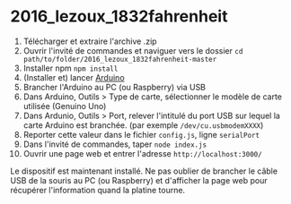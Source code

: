 # 2016_lezoux_1832fahrenheit

1. Télécharger et extraire l'archive .zip
1. Ouvrir l'invité de commandes et naviguer vers le dossier
`cd path/to/folder/2016_lezoux_1832fahrenheit-master`
1. Installer npm `npm install`
1. (Installer et) lancer [Arduino](https://www.arduino.cc/)
1. Brancher l'Arduino au PC (ou Raspberry) via USB
1. Dans Arduino, Outils > Type de carte, sélectionner le modèle de carte utilisée (Genuino Uno)
1. Dans Ardunio, Outils > Port, relever l'intitulé du port USB sur lequel la carte Arduino est branchée. (par exemple  `/dev/cu.usbmodemXXXX`)
1. Reporter cette valeur dans le fichier `config.js`, ligne `serialPort`
1. Dans l'invité de commandes, taper `node index.js`
1. Ouvrir une page web et entrer l'adresse `http://localhost:3000/`

Le dispositif est maintenant installé. Ne pas oublier de brancher le câble USB de la souris au PC (ou Raspberry) et d'afficher la page web pour récupérer l'information quand la platine tourne.
